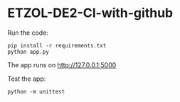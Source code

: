 # ETZOL-DE2-CI-with-github

Run the code:

```
pip install -r requirements.txt
python app.py
```

The app runs on http://127.0.0.1:5000

Test the app:
```
python -m unittest
```
